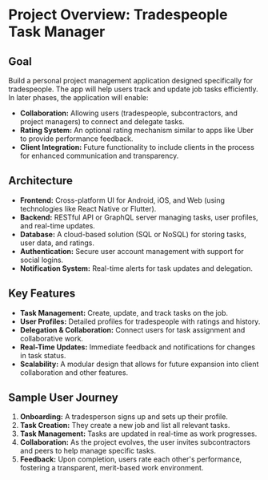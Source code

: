 # Project Overview: Tradespeople Task Manager

## Goal
Build a personal project management application designed specifically for tradespeople. The app will help users track and update job tasks efficiently. In later phases, the application will enable:
- **Collaboration:** Allowing users (tradespeople, subcontractors, and project managers) to connect and delegate tasks.
- **Rating System:** An optional rating mechanism similar to apps like Uber to provide performance feedback.
- **Client Integration:** Future functionality to include clients in the process for enhanced communication and transparency.

## Architecture
- **Frontend:** Cross-platform UI for Android, iOS, and Web (using technologies like React Native or Flutter).
- **Backend:** RESTful API or GraphQL server managing tasks, user profiles, and real-time updates.
- **Database:** A cloud-based solution (SQL or NoSQL) for storing tasks, user data, and ratings.
- **Authentication:** Secure user account management with support for social logins.
- **Notification System:** Real-time alerts for task updates and delegation.

## Key Features
- **Task Management:** Create, update, and track tasks on the job.
- **User Profiles:** Detailed profiles for tradespeople with ratings and history.
- **Delegation & Collaboration:** Connect users for task assignment and collaborative work.
- **Real-Time Updates:** Immediate feedback and notifications for changes in task status.
- **Scalability:** A modular design that allows for future expansion into client collaboration and other features.

## Sample User Journey
1. **Onboarding:** A tradesperson signs up and sets up their profile.
2. **Task Creation:** They create a new job and list all relevant tasks.
3. **Task Management:** Tasks are updated in real-time as work progresses.
4. **Collaboration:** As the project evolves, the user invites subcontractors and peers to help manage specific tasks.
5. **Feedback:** Upon completion, users rate each other's performance, fostering a transparent, merit-based work environment.
